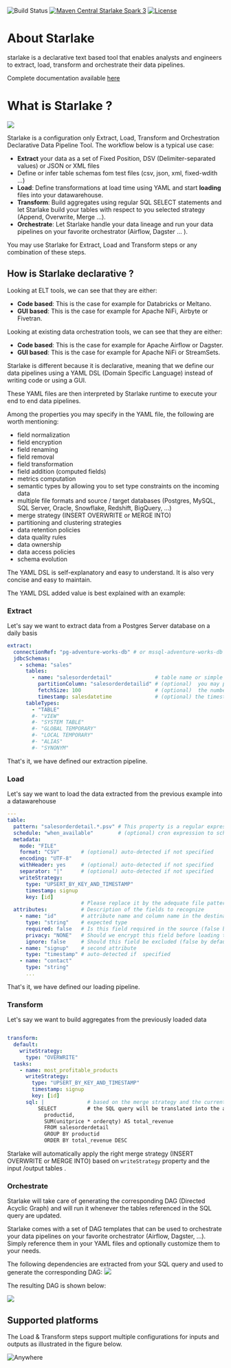 ![Build Status](https://github.com/starlake-ai/starlake/workflows/Build/badge.svg)
[![Maven Central Starlake Spark 3](https://maven-badges.herokuapp.com/maven-central/ai.starlake/starlake-spark3_2.12/badge.svg)](https://maven-badges.herokuapp.com/maven-central/ai.starlake/starlake-spark3_2.12)
[![License](https://img.shields.io/badge/License-Apache%202.0-blue.svg)](https://opensource.org/licenses/Apache-2.0)
# About Starlake

starlake is a declarative text based tool that enables analysts and engineers to extract, load, transform and orchestrate their data pipelines.


Complete documentation available [here](https://starlake-ai.github.io/starlake/index.html)
# What is Starlake ?
![](docs/static/img/starlake-draw.png)

Starlake is a configuration only Extract, Load,  Transform and Orchestration Declarative Data Pipeline Tool.
The workflow below is a typical use case:
* **Extract** your data as a set of Fixed Position, DSV (Delimiter-separated values) or JSON or XML files
* Define or infer table schemas fom test files (csv, json, xml, fixed-wdith ...)
* **Load**: Define transformations at load time using YAML and start **loading** files into your datawarehouse. 
* **Transform**: Build aggregates using regular SQL SELECT statements and let Starlake build your tables with respect to you selected strategy (Append, Overwrite, Merge ...).
* **Orchestrate**: Let Starlake handle your data lineage and run your data pipelines on your favorite orchestrator (Airflow, Dagster ... ).

You may use Starlake for Extract, Load and Transform steps or any combination of these steps.

## How is Starlake declarative ?

Looking at ELT tools, we can see that they are either:
- __Code based__: This is the case for example for Databricks or Meltano.
- __GUI based__: This is the case for example for Apache NiFi, Airbyte or Fivetran.

Looking at existing data orchestration tools, we can see that they are either:
- __Code based__: This is the case for example for Apache Airflow or Dagster.
- __GUI based__: This is the case for example for Apache NiFi or StreamSets.


Starlake is different because it is declarative, meaning that we define our data pipelines using a YAML DSL (Domain Specific Language)
instead of writing code or using a GUI.

These YAML files are then interpreted by Starlake runtime to execute your end to end data pipelines.

Among the properties you may specify in the YAML file, the following are worth mentioning:
* field normalization
* field encryption
* field renaming
* field removal
* field transformation
* field addition (computed fields)
* metrics computation
* semantic types by allowing you to set type constraints on the incoming data
* multiple file formats and source / target databases (Postgres, MySQL, SQL Server, Oracle, Snowflake, Redshift, BigQuery, ...)
* merge strategy (INSERT OVERWRITE or MERGE INTO)
* partitioning and clustering strategies
* data retention policies
* data quality rules
* data ownership
* data access policies
* schema evolution

The YAML DSL is self-explanatory and easy to understand. It is also very concise and easy to maintain.

The YAML DSL added value is best explained with an example:

### Extract

Let's say we want to extract data from a Postgres Server database on a daily basis
```yaml
extract:
  connectionRef: "pg-adventure-works-db" # or mssql-adventure-works-db i extracting from SQL Server
  jdbcSchemas:
    - schema: "sales"
      tables:
        - name: "salesorderdetail"              # table name or simple "*" to extract all tables
          partitionColumn: "salesorderdetailid" # (optional)  you may parallelize the extraction based on this field
          fetchSize: 100                        # (optional)  the number of rows to fetch at a time
          timestamp: salesdatetime              # (optional) the timestamp field to use for incremental extraction
      tableTypes:
        - "TABLE"
        #- "VIEW"
        #- "SYSTEM TABLE"
        #- "GLOBAL TEMPORARY"
        #- "LOCAL TEMPORARY"
        #- "ALIAS"
        #- "SYNONYM"
```

That's it, we have defined our extraction pipeline.

### Load

Let's say we want to load the data extracted from the previous example into a datawarehouse

```yaml
---
table:
  pattern: "salesorderdetail.*.psv" # This property is a regular expression that will be used to match the file name.
  schedule: "when_available"        # (optional) cron expression to schedule the loading
  metadata:
    mode: "FILE"
    format: "CSV"       # (optional) auto-detected if not specified
    encoding: "UTF-8"
    withHeader: yes     # (optional) auto-detected if not specified
    separator: "|"      # (optional) auto-detected if not specified
    writeStrategy:      
      type: "UPSERT_BY_KEY_AND_TIMESTAMP"
      timestamp: signup
      key: [id]         
                        # Please replace it by the adequate file pattern eq. customers-.*.psv if required
  attributes:           # Description of the fields to recognize
    - name: "id"        # attribute name and column name in the destination table if no rename attribute is defined
      type: "string"    # expected type
      required: false   # Is this field required in the source (false by default, change it accordingly) ?
      privacy: "NONE"   # Should we encrypt this field before loading to the warehouse (No encryption by default )?
      ignore: false     # Should this field be excluded (false by default) ?
    - name: "signup"    # second attribute
      type: "timestamp" # auto-detected if  specified
    - name: "contact"
      type: "string"
      ...
```

That's it, we have defined our loading pipeline.


### Transform

Let's say we want to build aggregates from the previously loaded data

```yaml

transform:
  default:
    writeStrategy: 
      type: "OVERWRITE"
  tasks:
    - name: most_profitable_products
      writeStrategy:
        type: "UPSERT_BY_KEY_AND_TIMESTAMP"
        timestamp: signup
        key: [id]
      sql: |              # based on the merge strategy and the current state,
          SELECT          # the SQL query will be translated into the appropriate MERGE INTO or INSERT OVERWRITE statement
            productid,
            SUM(unitprice * orderqty) AS total_revenue
            FROM salesorderdetail
            GROUP BY productid
            ORDER BY total_revenue DESC
```

Starlake will automatically apply the right merge strategy (INSERT OVERWRITE or MERGE INTO) based on `writeStrategy` property and the input /output tables .

### Orchestrate

Starlake will take care of generating the corresponding DAG (Directed Acyclic Graph) and will run it
whenever  the tables referenced in the SQL query are updated.

Starlake comes with a set of DAG templates that can be used to orchestrate your data pipelines on your favorite orchestrator (Airflow, Dagster, ...).
Simply reference them in your YAML files  and optionally customize them to your needs.


The following dependencies are extracted from your SQL query and used to generate the corresponding DAG:
![](docs/static/img/quickstart/transform-viz.svg)


The resulting DAG is shown below:

![](docs/static/img/quickstart/transform-dags.png)

## Supported platforms

The Load & Transform steps support multiple configurations for inputs and outputs as illustrated in the figure below.

![Anywhere](docs/static/img/data-star.png "Anywhere")
